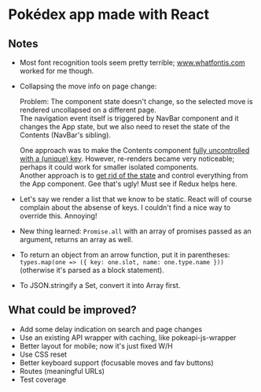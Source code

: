 # Pokédex app made with React

## Notes
- Most font recognition tools seem pretty terrible; www.whatfontis.com worked for me though.
- Collapsing the move info on page change:

   Problem: The component state doesn't change, so the selected move is rendered uncollapsed on a different page.  
   The navigation event itself is triggered by NavBar component and it changes the App state, but we also need to reset the state of the Contents (NavBar's sibling).

   One approach was to make the Contents component [fully uncontrolled with a (unique) key](https://reactjs.org/blog/2018/06/07/you-probably-dont-need-derived-state.html#recommendation-fully-uncontrolled-component-with-a-key). However, re-renders became very noticeable; perhaps it could work for smaller isolated components.  
   Another approach is to [get rid of the state](https://reactjs.org/blog/2018/06/07/you-probably-dont-need-derived-state.html#recommendation-fully-controlled-component) and control everything from the App component. Gee that's ugly! Must see if Redux helps here.

- Let's say we render a list that we know to be static. React will of course complain about the absense of keys. I couldn't find a nice way to override this. Annoying!
- New thing learned: `Promise.all` with an array of promises passed as an argument, returns an array as well.
- To return an object from an arrow function, put it in parentheses: `types.map(one => ({ key: one.slot, name: one.type.name }))` (otherwise it's parsed as a block statement).
- To JSON.stringify a Set, convert it into Array first.

## What could be improved?
- Add some delay indication on search and page changes
- Use an existing API wrapper with caching, like pokeapi-js-wrapper
- Better layout for mobile; now it's just fixed W/H
- Use CSS reset
- Better keyboard support (focusable moves and fav buttons)
- Routes (meaningful URLs)
- Test coverage

